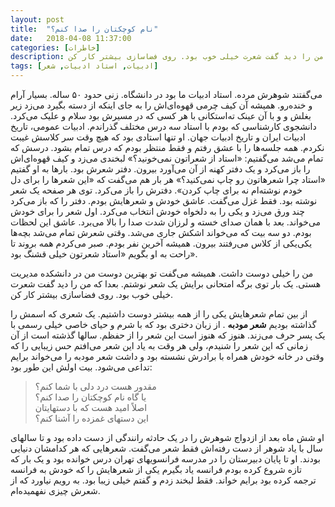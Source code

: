 ```yaml
---
layout: post
title:  "نام کوچکتان را صدا کنم؟"
date:   2018-04-08 11:37:00
categories: [خاطرات]
description: من را خیلی دوست داشت. همیشه می‌گفت تو بهترین دوست من در دانشکده مدیریت هستی. یک بار توی برگه امتحانی برایش یک شعر نوشتم. بعدا که من را دید گفت شعرت خیلی خوب بود. روی فضاسازی بیشتر کار کن. 
tags: [ادبیات, استاد ادبیات, شعر]
---
```

می‌گفتند شوهرش مرده. استاد ادبیات ما بود در دانشگاه. زنی حدود ۵۰ ساله. بسیار آرام و خنده‌رو. همیشه آن کیف چرمی قهوه‌ای‌اش را به جای اینکه از دسته بگیرد می‌زد زیر بغلش و و با آن عینک ته‌استکانی با هر کسی که در مسیرش بود سلام و علیک می‌کرد. دانشجوی کارشناسی که بودم با استاد سه درس مختلف گذراندم. ادبیات عمومی، تاریخ ادبیات ایران و تاریخ ادبیات جهان. او تنها استادی بود که هیچ وقت سر کلاسش غیبت نکردم. همه جلسه‌ها را با عشق رفتم و فقط منتظر بودم که درس تمام بشود. درسش که تمام می‌شد می‌گفتیم: «استاد از شعراتون نمی‌خونید؟» لبخندی می‌زد و کیف قهوه‌ای‌اش را باز می‌کرد و یک دفتر کهنه از آن می‌آورد بیرون. دفتر شعرش بود. بارها به او گفتیم «استاد چرا شعرهاتون رو چاپ نمی‌کنید؟» هر بار هم می‌گفت که «این شعرها را برای دل خودم نوشته‌ام نه برای چاپ کردن». دفترش را باز می‌کرد. توی هر صفحه یک شعر نوشته بود. فقط غزل می‌گفت. عاشق خودش و شعرهایش بودم. دفتر را که باز می‌کرد چند ورق می‌زد و یکی را به دلخواه خودش انتخاب می‌کرد. اول شعر را برای خودش می‌خواند. بعد با همان صدای خسته و لرزان شدت صدا را بالا می‌برد. عاشق این لحظات بودم. دو سه بیت که می‌خواند اشکش جاری می‌شد. وقتی شعرش تمام می‌شد بچه‌ها یکی‌یکی از کلاس می‌رفتند بیرون. همیشه آخرین نفر بودم. صبر می‌کردم همه بروند تا راحت به او بگویم «استاد شعرتون خیلی قشنگ بود». 

من را خیلی دوست داشت. همیشه می‌گفت تو بهترین دوست من در دانشکده مدیریت هستی. یک بار توی برگه امتحانی برایش یک شعر نوشتم. بعدا که من را دید گفت شعرت خیلی خوب بود. روی فضاسازی بیشتر کار کن. 

از بین تمام شعرهایش یکی را از همه بیشتر دوست داشتیم. یک شعری که اسمش را گذاشته بودیم **شعر مودبه** . از زبان دختری بود که با شرم و حیای خاصی خیلی رسمی با یک پسر حرف می‌زند. هنوز که هنوز است این شعر را از حفظم. سالها گذشته است از آن زمانی که این شعر را شنیدم، ولی هر وقت به یاد این شعر می‌افتم حس زیبایی را که وقتی در خانه خودش همراه با برادرش نشسته بود و داشت شعر مودبه را می‌خواند برایم تداعی می‌شود. بیت اولش این طور بود: 

>مقدور هست درد دلی با شما کنم؟<br>
یا گاه نام کوچکتان را صدا کنم؟<br>
اصلاً امید هست که با دستهایتان<br>
این دستهای غمزده را آشنا کنم؟<br>

او شش ماه بعد از ازدواج شوهرش را در یک حادثه رانندگی از دست داده بود و تا سالهای سال با یاد شوهر از دست رفته‌اش فقط شعر می‌گفت. شعرهایی که هر کدامشان دنیایی بودند. او تا پایان دبیرستان را در مدرسه فرانسویهای تهران درس خوانده بود و یک بار که تازه شروع کرده بودم فرانسه یاد بگیرم یکی از شعرهایش را که خودش به فرانسه ترجمه کرده بود برایم خواند. فقط لبخند زدم و گفتم خیلی زیبا بود. به رویم نیاورد که از شعرش چیزی نفهمیده‌ام.
